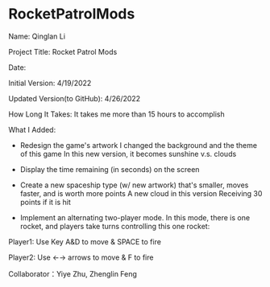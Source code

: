 # RocketPatrolMods

Name: Qinglan Li

Project Title: Rocket Patrol Mods

Date: 

Initial Version: 4/19/2022

Updated Version(to GitHub): 4/26/2022

How Long It Takes: It takes me more than 15 hours to accomplish

What I Added:
- Redesign the game's artwork 
I changed the background and the theme of this game
In this new version, it becomes sunshine v.s. clouds

- Display the time remaining (in seconds) on the screen 

- Create a new spaceship type (w/ new artwork) that's smaller, moves faster, and is worth more points 
A new cloud in this version
Receiving 30 points if it is hit

- Implement an alternating two-player mode. In this mode, there is one rocket, and players take turns controlling this one rocket:

Player1: Use Key A&D to move & SPACE to fire

Player2: Use ←→ arrows to move & F to fire

Collaborator：Yiye Zhu, Zhenglin Feng

